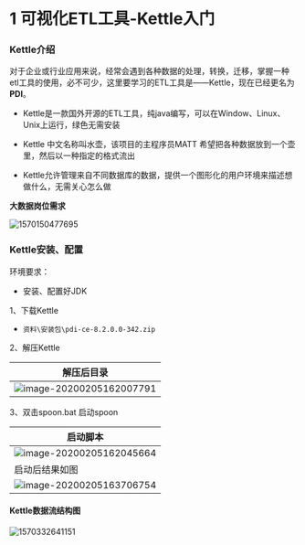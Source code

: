 # 1 可视化ETL工具-Kettle入门

###  Kettle介绍

对于企业或行业应用来说，经常会遇到各种数据的处理，转换，迁移，掌握一种etl工具的使用，必不可少，这里要学习的ETL工具是——Kettle，现在已经更名为**PDI**。

* Kettle是一款国外开源的ETL工具，纯java编写，可以在Window、Linux、Unix上运行，绿色无需安装

* Kettle 中文名称叫水壶，该项目的主程序员MATT 希望把各种数据放到一个壶里，然后以一种指定的格式流出

* Kettle允许管理来自不同数据库的数据，提供一个图形化的用户环境来描述想做什么，无需关心怎么做



**大数据岗位需求**

![1570150477695](https://user-images.githubusercontent.com/75486726/180303834-227b492d-2307-415a-b904-3b7d859de085.png)

### Kettle安装、配置

环境要求：

* 安装、配置好JDK

1、下载Kettle

* `资料\安装包\pdi-ce-8.2.0.0-342.zip`

2、解压Kettle

| 解压后目录                                                   |
| ------------------------------------------------------------ |
| ![image-20200205162007791](https://user-images.githubusercontent.com/75486726/180303918-752479f0-b733-43aa-8993-efba9e408c0a.png)|



3、双击spoon.bat 启动spoon

| 启动脚本                                                     |
| ------------------------------------------------------------ |
| ![image-20200205162045664](https://user-images.githubusercontent.com/75486726/180304228-4a4b62ea-10bc-4f5a-be02-3e0c8e41be9e.png) |
| 启动后结果如图                                               |
| ![image-20200205163706754](https://user-images.githubusercontent.com/75486726/180304269-7d8f3e94-13a1-4a5e-b90c-0d2122bc9e23.png) |




#### Kettle数据流结构图

![1570332641151](https://user-images.githubusercontent.com/75486726/180304321-d5ce4386-eb21-44bb-8e9d-af189b0a37e5.png)
